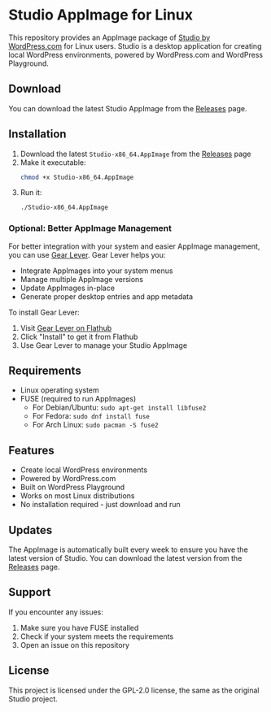 # Studio AppImage for Linux

This repository provides an AppImage package of [Studio by WordPress.com](https://github.com/Automattic/studio) for Linux users. Studio is a desktop application for creating local WordPress environments, powered by WordPress.com and WordPress Playground.

## Download

You can download the latest Studio AppImage from the [Releases](https://github.com/yasershahi/studio-appimage/releases) page.

## Installation

1. Download the latest `Studio-x86_64.AppImage` from the [Releases](https://github.com/yasershahi/studio-appimage/releases) page
2. Make it executable:
   ```bash
   chmod +x Studio-x86_64.AppImage
   ```
3. Run it:
   ```bash
   ./Studio-x86_64.AppImage
   ```

### Optional: Better AppImage Management

For better integration with your system and easier AppImage management, you can use [Gear Lever](https://flathub.org/apps/it.mijorus.gearlever). Gear Lever helps you:
- Integrate AppImages into your system menus
- Manage multiple AppImage versions
- Update AppImages in-place
- Generate proper desktop entries and app metadata

To install Gear Lever:
1. Visit [Gear Lever on Flathub](https://flathub.org/apps/it.mijorus.gearlever)
2. Click "Install" to get it from Flathub
3. Use Gear Lever to manage your Studio AppImage

## Requirements

- Linux operating system
- FUSE (required to run AppImages)
  - For Debian/Ubuntu: `sudo apt-get install libfuse2`
  - For Fedora: `sudo dnf install fuse`
  - For Arch Linux: `sudo pacman -S fuse2`

## Features

- Create local WordPress environments
- Powered by WordPress.com
- Built on WordPress Playground
- Works on most Linux distributions
- No installation required - just download and run

## Updates

The AppImage is automatically built every week to ensure you have the latest version of Studio. You can download the latest version from the [Releases](https://github.com/yasershahi/studio-appimage/releases) page.

## Support

If you encounter any issues:
1. Make sure you have FUSE installed
2. Check if your system meets the requirements
3. Open an issue on this repository

## License

This project is licensed under the GPL-2.0 license, the same as the original Studio project. 